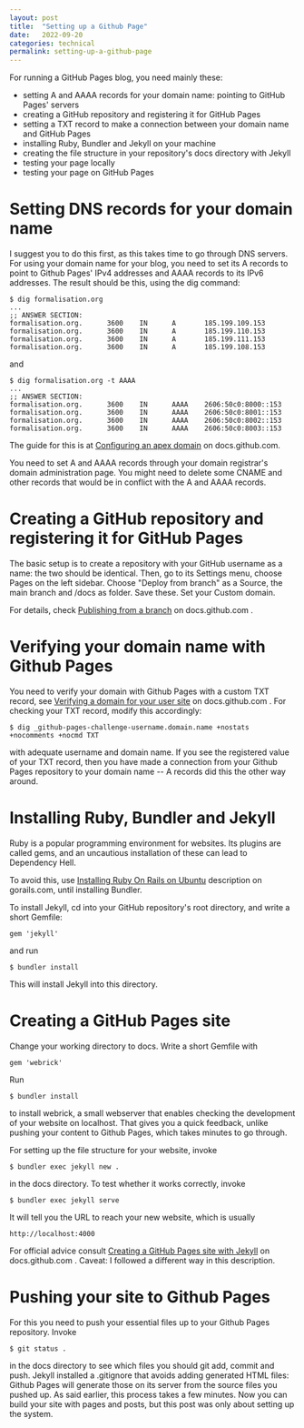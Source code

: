 ```yaml
---
layout: post
title:  "Setting up a Github Page"
date:   2022-09-20 
categories: technical 
permalink: setting-up-a-github-page
---
```


For running a GitHub Pages blog, you need mainly these:

- setting A and AAAA records for your domain name: pointing to GitHub Pages' servers
- creating a GitHub repository and registering it for GitHub Pages
- setting a TXT record to make a connection between your domain name and GitHub Pages
- installing Ruby, Bundler and Jekyll on your machine
- creating the file structure in your repository's docs directory with Jekyll
- testing your page locally
- testing your page on GitHub Pages

# Setting DNS records for your domain name

I suggest you to do this first, as this takes time to go through DNS servers.
For using your domain name for your blog, you need to set its A records to point to Github Pages' IPv4 addresses and AAAA records to its IPv6 addresses. The result should be this, using the dig command:

```
$ dig formalisation.org
...
;; ANSWER SECTION:
formalisation.org.      3600    IN      A       185.199.109.153
formalisation.org.      3600    IN      A       185.199.110.153
formalisation.org.      3600    IN      A       185.199.111.153
formalisation.org.      3600    IN      A       185.199.108.153
```
and
```
$ dig formalisation.org -t AAAA
...
;; ANSWER SECTION:
formalisation.org.      3600    IN      AAAA    2606:50c0:8000::153
formalisation.org.      3600    IN      AAAA    2606:50c0:8001::153
formalisation.org.      3600    IN      AAAA    2606:50c0:8002::153
formalisation.org.      3600    IN      AAAA    2606:50c0:8003::153
```
The guide for this is at [Configuring an apex domain](https://docs.github.com/en/pages/configuring-a-custom-domain-for-your-github-pages-site/managing-a-custom-domain-for-your-github-pages-site#configuring-an-apex-domain) on docs.github.com.


You need to set A and AAAA records through your domain registrar's domain administration page. You might need to delete some CNAME and other records that would be in conflict with the A and AAAA records.

# Creating a GitHub repository and registering it for GitHub Pages

The basic setup is to create a repository with your GitHub username as a name:
the two should be identical. Then, go to its Settings menu, choose Pages on the
left sidebar. Choose "Deploy from branch" as a Source, the main branch and
/docs as folder. Save these. Set your Custom domain.

For details, check [Publishing from a branch](
https://docs.github.com/en/pages/getting-started-with-github-pages/configuring-a-publishing-source-for-your-github-pages-site#publishing-from-a-branch) on docs.github.com .

# Verifying your domain name with Github Pages

You need to verify your domain with Github Pages with a custom TXT record, see [Verifying a domain for your user site](https://docs.github.com/en/pages/configuring-a-custom-domain-for-your-github-pages-site/verifying-your-custom-domain-for-github-pages#verifying-a-domain-for-your-user-site) on docs.github.com .  For checking your TXT record, modify this accordingly:

```
$ dig _github-pages-challenge-username.domain.name +nostats +nocomments +nocmd TXT
```
with adequate username and domain name. If you see the registered value of your TXT record, then you have made a connection from your Github Pages repository to your domain name -- A records did this the other way around.

# Installing Ruby, Bundler and Jekyll

Ruby is a popular programming environment for websites. Its plugins are called gems, and an uncautious installation of these can lead to Dependency Hell.

To avoid this, use [Installing Ruby On Rails on Ubuntu](https://gorails.com/setup/ubuntu/22.04) description on gorails.com, until installing Bundler.

To install Jekyll, cd into your GitHub repository's root directory, and write a short Gemfile:
```
gem 'jekyll'
```
and run
```
$ bundler install
```
This will install Jekyll into this directory.
# Creating a GitHub Pages site

Change your working directory to docs. Write a short Gemfile with
```
gem 'webrick'
```
Run
```
$ bundler install
```
to install webrick, a small webserver that enables checking the development of your website on localhost. That gives you a quick feedback, unlike pushing your content to Github Pages, which takes minutes to go through.

For setting up the file structure for your website, invoke
```
$ bundler exec jekyll new .
```
in the docs directory. To test whether it works correctly, invoke
```
$ bundler exec jekyll serve
```
It will tell you the URL to reach your new website, which is usually
```
http://localhost:4000
```

For official advice consult [Creating a GitHub Pages site with Jekyll](https://docs.github.com/en/pages/setting-up-a-github-pages-site-with-jekyll/creating-a-github-pages-site-with-jekyll) on docs.github.com . Caveat: I followed a different way in this description.

# Pushing your site to Github Pages

For this you need to push your essential files up to your Github Pages repository. Invoke
```
$ git status .
```
in the docs directory to see which files you should git add, commit and push. Jekyll installed a .gitignore that avoids adding generated HTML files: Github Pages will generate those on its server from the source files you pushed up. As said earlier, this process takes a few minutes. Now you can build your site with pages and posts, but this post was only about setting up the system.

